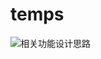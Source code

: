# temps


![相关功能设计思路](https://github.com/user-attachments/assets/2fe6e80f-1fd3-4f19-bbd5-dd5d50c37716)
